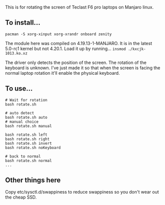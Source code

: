 
This is for rotating the screen of Teclast F6 pro laptops on Manjaro linux.


## To install...
`pacman -S xorg-xinput xorg-xrandr onboard zenity`

The module here was compiled on 4.19.13-1-MANJARO.  It is in the latest 5.0-rc1 kernel but not 4.20.1.  Load it up by running...
`insmod ./kxcjk-1013.ko.xz`

The driver only detects the position of the screen.  The rotation of the keyboard is unknown.  I've just made it so that when the screen is facing the normal laptop rotation it'll enable the physical keyboard.


## To use...
```
# Wait for rotation
bash rotate.sh

# auto detect
bash rotate.sh auto
# manual choice
bash rotate.sh manual

bash rotate.sh left
bash rotate.sh right
bash rotate.sh invert
bash rotate.sh noKeyboard

# back to normal
bash rotate.sh normal
...
```




## Other things here
Copy etc/sysctl.d/swappiness to reduce swappiness so you don't wear out the cheap SSD.


